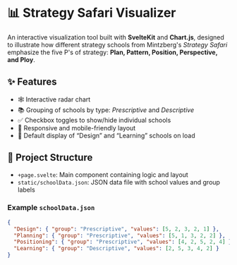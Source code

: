 # 📊 Strategy Safari Visualizer

An interactive visualization tool built with **SvelteKit** and **Chart.js**, designed to illustrate how different strategy schools from Mintzberg's *Strategy Safari* emphasize the five P's of strategy: **Plan, Pattern, Position, Perspective, and Ploy**.

## ✨ Features

- 🕸️ Interactive radar chart
- 📚 Grouping of schools by type: *Prescriptive* and *Descriptive*
- ✅ Checkbox toggles to show/hide individual schools
- 📱 Responsive and mobile-friendly layout
- 🚀 Default display of “Design” and “Learning” schools on load

## 🧱 Project Structure

- `+page.svelte`: Main component containing logic and layout
- `static/schoolData.json`: JSON data file with school values and group labels

### Example `schoolData.json`

```json
{
  "Design": { "group": "Prescriptive", "values": [5, 2, 3, 2, 1] },
  "Planning": { "group": "Prescriptive", "values": [5, 1, 3, 2, 2] },
  "Positioning": { "group": "Prescriptive", "values": [4, 2, 5, 2, 4] },
  "Learning": { "group": "Descriptive", "values": [2, 5, 3, 4, 2] }
}
